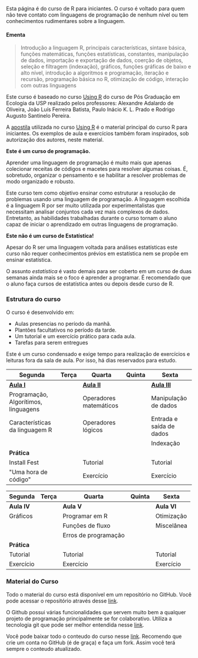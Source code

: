 

Esta página é do curso de R para iniciantes. O curso é voltado para quem não teve contato com linguagens de programação de nenhum nível ou tem conhecimentos rudimentares sobre  a linguagem. 

     

#### Ementa  
>Introdução a linguagem R, principais características, sintaxe básica, funções matemáticas, funções estatísticas, constantes, manipulação de dados, importação e exportação de dados, coerção de objetos, seleção e filtragem (indexação), gráficos, funções gráficas de baixo e alto nível, introdução a algoritmos e programação, iteração e recursão, programação básica no R, otimização de código, interação com outras linguagens

	
  Este curso é baseado no curso [Using R](http://ecologia.ib.usp.br/bie5782/doku.php?id=start) do curso de Pós Graduação em Ecologia da USP realizado pelos professores: Alexandre Adalardo de Oliveira, João Luís Ferreira Batista, Paulo Inácio K. L. Prado e Rodrigo Augusto Santinelo Pereira.
  
  A [apostila](http://ecologia.ib.usp.br/bie5782/doku.php?id=bie5782:03_apostila:start) utilizada no curso  [Using R](http://ecologia.ib.usp.br/bie5782/doku.php?id=start) é o material principal do curso R para iniciantes. Os exemplos de aula e  exercícios também foram inspirados, sob autorização dos autores, neste material.   
  

  
**Este é um curso de programação.**

Aprender uma linguagem de programação é muito mais que apenas colecionar receitas de códigos e macetes para resolver algumas coisas. É, sobretudo, organizar o pensamento e se habilitar a resolver problemas de modo organizado e robusto. 

Este curso tem como objetivo ensinar como estruturar a resolução de problemas usando uma linguagem de programação. A linguagem escolhida é a linguagem R por ser muito utilizada por experimentalistas que necessitam analisar conjuntos cada vez mais complexos de dados. Entretanto, as habilidades trabalhadas durante o curso tornam o aluno capaz de iniciar o aprendizado em outras linguagens de programação.

**Este não é um curso de Estatística!**

 Apesar do R ser uma linguagem voltada para análises estatísticas este curso não requer conhecimentos prévios em estatística nem se propõe em ensinar estatística.
 
 
 O assunto *estatística* é vasto demais para ser coberto em um curso de duas semanas ainda mais se o foco é aprender a programar. É recomendado que o aluno faça cursos de estatística antes ou depois desde curso de R. 
 
 

### Estrutura do curso

O curso é desenvolvido em:

- Aulas presencias no período da manhã.
- Plantões facultativos no período da tarde.
- Um tutorial e um exercício prático para cada aula.
- Tarefas para serem entregues

Este é um curso condensado e exige tempo para realização de exercícios e leituras fora da sala de aula. Por isso, há dias reservados para estudo.

| Segunda   | Terça  | Quarta  | Quinta  | Sexta
| --------- |--------| ------- | ----    | ----|
| **[Aula I](https://github.com/tomatebio/R_iniciante/tree/master/AulaI)**    |  | **[Aula II](https://github.com/tomatebio/R_iniciante/tree/master/AulaII)** |  | **[Aula III](https://github.com/tomatebio/R_iniciante/tree/master/AulaIII)**
| Programação, Algorítimos, linguagens| | Operadores matemáticos|  | Manipulação de dados
| Características da linguagem R| | Operadores lógicos   |  | Entrada e saída de dados
| |   |   |  | Indexação
|**Prática** ||   ||
| Install Fest || Tutorial  || Tutorial 
| "Uma hora de código" || Exercício || Exercício


| Segunda   | Terça  | Quarta  | Quinta  | Sexta
| --------- |--------| ------- | ----    | ----|
| **Aula IV**    |  | **Aula V** |  | **Aula VI**
| Gráficos| | Programar em R |  | Otimização
| | | Funções de fluxo  |  | Miscelânea
| | |  Erros de programação  || 
|**Prática** ||   ||
| Tutorial || Tutorial  || Tutorial 
| Exercício || Exercício || Exercício


### Material do Curso 

Todo o material do curso está disponível em um repositório no GitHub. Você pode acessar o repositório através desse [link](https://github.com/tomatebio/R_iniciante). 

O Github possui várias funcionalidades que servem muito bem a qualquer projeto de programação principalmente se for colaborativo. Utiliza a tecnologia git  que pode ser melhor entendida nesse [link](http://rogerdudler.github.io/git-guide/index.pt_BR.html).

Você pode baixar todo o conteudo do curso nesse [link](https://github.com/tomatebio/R_iniciante/archive/master.zip). Recomendo que crie um conta no GitHub (é de graça) e faça um fork. Assim você terá sempre o conteudo atualizado.















